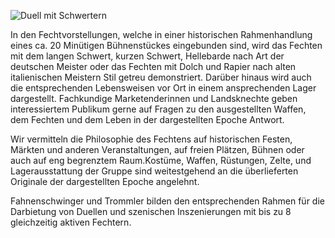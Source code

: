 ![Duell mit Schwertern](Duell_Schwert_1.jpg)

In den Fechtvorstellungen, welche in einer historischen Rahmenhandlung eines ca. 20 Minütigen Bühnenstückes eingebunden sind, wird das Fechten mit dem langen Schwert, kurzen Schwert, Hellebarde nach Art der deutschen Meister oder das Fechten mit Dolch und Rapier nach alten italienischen Meistern Stil getreu demonstriert. Darüber hinaus wird auch die entsprechenden Lebensweisen vor Ort in einem ansprechenden Lager dargestellt. Fachkundige Marketenderinnen und Landsknechte geben interessiertem Publikum gerne auf Fragen zu den ausgestellten Waffen, dem Fechten und dem Leben in der dargestellten Epoche Antwort.

Wir vermitteln die Philosophie des Fechtens auf historischen Festen, Märkten und anderen Veranstaltungen, auf freien Plätzen, Bühnen oder auch auf eng begrenztem Raum.Kostüme, Waffen, Rüstungen, Zelte, und Lagerausstattung der Gruppe sind weitestgehend an die überlieferten Originale der dargestellten Epoche angelehnt.

Fahnenschwinger und Trommler bilden den entsprechenden Rahmen für die Darbietung von Duellen und szenischen Inszenierungen mit bis zu 8 gleichzeitig aktiven Fechtern.

<ImageCarousel images={images} />